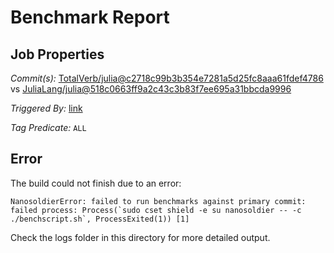 # Benchmark Report

## Job Properties

*Commit(s):* [TotalVerb/julia@c2718c99b3b354e7281a5d25fc8aaa61fdef4786](https://github.com/TotalVerb/julia/commit/c2718c99b3b354e7281a5d25fc8aaa61fdef4786) vs [JuliaLang/julia@518c0663ff9a2c43c3b83f7ee695a31bbcda9996](https://github.com/JuliaLang/julia/commit/518c0663ff9a2c43c3b83f7ee695a31bbcda9996)

*Triggered By:* [link](https://github.com/JuliaLang/julia/pull/22825#issuecomment-329035482)

*Tag Predicate:* `ALL`

## Error

The build could not finish due to an error:

```
NanosoldierError: failed to run benchmarks against primary commit: failed process: Process(`sudo cset shield -e su nanosoldier -- -c ./benchscript.sh`, ProcessExited(1)) [1]
```

Check the logs folder in this directory for more detailed output.

